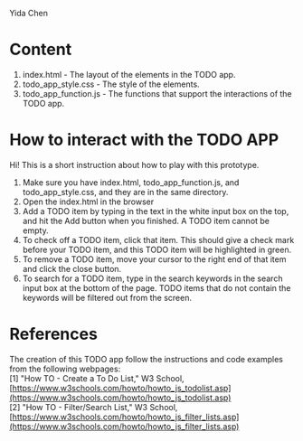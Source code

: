 Yida Chen
# Content
1. index.html - The layout of the elements in the TODO app.
2. todo_app_style.css - The style of the elements.
3. todo_app_function.js - The functions that support the interactions of the TODO app.

# How to interact with the TODO APP
Hi! This is a short instruction about how to play with this prototype.
1. Make sure you have index.html, todo_app_function.js, and todo_app_style.css, and they are in the same directory.
2. Open the index.html in the browser
3. Add a TODO item by typing in the text in the white input box on the top, and hit the Add button when you finished. A TODO item cannot be empty.
4. To check off a TODO item, click that item. This should give a check mark before your TODO item, and this TODO item will be highlighted in green.
5. To remove a TODO item, move your cursor to the right end of that item and click the close button.
6. To search for a TODO item, type in the search keywords in the search input box at the bottom of the page. TODO items that do not contain the keywords will be filtered out from the screen.

# References
The creation of this TODO app follow the instructions and code examples from the following webpages:  
[1] "How TO - Create a To Do List," W3 School, [https://www.w3schools.com/howto/howto_js_todolist.asp](https://www.w3schools.com/howto/howto_js_todolist.asp)  
[2] "How TO - Filter/Search List," W3 School, [https://www.w3schools.com/howto/howto_js_filter_lists.asp](https://www.w3schools.com/howto/howto_js_filter_lists.asp)